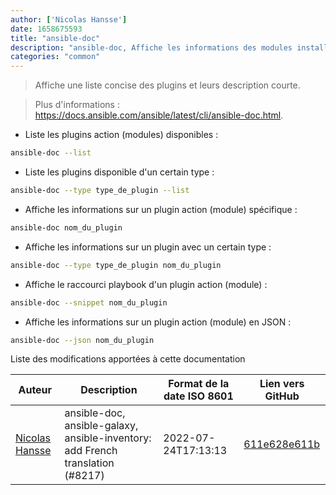```yaml
---
author: ['Nicolas Hansse']
date: 1658675593
title: "ansible-doc"
description: "ansible-doc, Affiche les informations des modules installés dans les librairies Ansible."
categories: "common"
---
```

> Affiche une liste concise des plugins et leurs description courte.

> Plus d'informations : <https://docs.ansible.com/ansible/latest/cli/ansible-doc.html>.

- Liste les plugins action (modules) disponibles :

```bash
ansible-doc --list
```

- Liste les plugins disponible d'un certain type :

```bash
ansible-doc --type type_de_plugin --list
```

- Affiche les informations sur un plugin action (module) spécifique :

```bash
ansible-doc nom_du_plugin
```

- Affiche les informations sur un plugin avec un certain type :

```bash
ansible-doc --type type_de_plugin nom_du_plugin
```

- Affiche le raccourci playbook d'un plugin action (module) :

```bash
ansible-doc --snippet nom_du_plugin
```

- Affiche les informations sur un plugin action (module) en JSON :

```bash
ansible-doc --json nom_du_plugin
```
Liste des modifications apportées à cette documentation


Auteur | Description | Format de la date ISO 8601 | Lien vers GitHub
------|-----|-----|-----
[Nicolas Hansse](mailto:nico.hansse@gmail.com) | ansible-doc, ansible-galaxy, ansible-inventory: add French translation (#8217) | 2022-07-24T17:13:13 | [611e628e611b](https://github.com/tldr-pages/tldr/commit/611e628e611b0479a6c6c8cd65ce433a1b2b128c)

